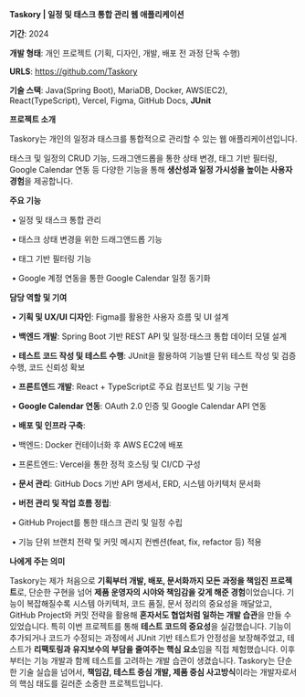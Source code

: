 **Taskory | 일정 및 태스크 통합 관리 웹 애플리케이션**

**기간**: 2024

**개발 형태**: 개인 프로젝트 (기획, 디자인, 개발, 배포 전 과정 단독 수행)

**URLS**: https://github.com/Taskory

**기술 스택**: Java(Spring Boot), MariaDB, Docker, AWS(EC2), React(TypeScript), Vercel, Figma, GitHub Docs, **JUnit**

**프로젝트 소개**

Taskory는 개인의 일정과 태스크를 통합적으로 관리할 수 있는 웹 애플리케이션입니다.

태스크 및 일정의 CRUD 기능, 드래그앤드롭을 통한 상태 변경, 태그 기반 필터링, Google Calendar 연동 등 다양한 기능을 통해 **생산성과 일정 가시성을 높이는 사용자 경험**을 제공합니다.

**주요 기능**

​	•	일정 및 태스크 통합 관리

​	•	태스크 상태 변경을 위한 드래그앤드롭 기능

​	•	태그 기반 필터링 기능

​	•	Google 계정 연동을 통한 Google Calendar 일정 동기화

**담당 역할 및 기여**

​	•	**기획 및 UX/UI 디자인**: Figma를 활용한 사용자 흐름 및 UI 설계

​	•	**백엔드 개발**: Spring Boot 기반 REST API 및 일정·태스크 통합 데이터 모델 설계

​	•	**테스트 코드 작성 및 테스트 수행**: JUnit을 활용하여 기능별 단위 테스트 작성 및 검증 수행, 코드 신뢰성 확보

​	•	**프론트엔드 개발**: React + TypeScript로 주요 컴포넌트 및 기능 구현

​	•	**Google Calendar 연동**: OAuth 2.0 인증 및 Google Calendar API 연동

​	•	**배포 및 인프라 구축**:

​	•	백엔드: Docker 컨테이너화 후 AWS EC2에 배포

​	•	프론트엔드: Vercel을 통한 정적 호스팅 및 CI/CD 구성

​	•	**문서 관리**: GitHub Docs 기반 API 명세서, ERD, 시스템 아키텍처 문서화

​	•	**버전 관리 및 작업 흐름 정립**:

​	•	GitHub Project를 통한 태스크 관리 및 일정 수립

​	•	기능 단위 브랜치 전략 및 커밋 메시지 컨벤션(feat, fix, refactor 등) 적용

**나에게 주는 의미**

Taskory는 제가 처음으로 **기획부터 개발, 배포, 문서화까지 모든 과정을 책임진 프로젝트**로, 단순한 구현을 넘어 **제품 운영자의 시야와 책임감을 갖게 해준 경험**이었습니다.
기능이 복잡해질수록 시스템 아키텍처, 코드 품질, 문서 정리의 중요성을 깨달았고, GitHub Project와 커밋 전략을 활용해 **혼자서도 협업처럼 일하는 개발 습관**을 만들 수 있었습니다.
특히 이번 프로젝트를 통해 **테스트 코드의 중요성**을 실감했습니다.
기능이 추가되거나 코드가 수정되는 과정에서 JUnit 기반 테스트가 안정성을 보장해주었고, 테스트가 **리팩토링과 유지보수의 부담을 줄여주는 핵심 요소**임을 직접 체험했습니다.
이후부터는 기능 개발과 함께 테스트를 고려하는 개발 습관이 생겼습니다.
Taskory는 단순한 기술 실습을 넘어서, **책임감, 테스트 중심 개발, 제품 중심 사고방식**이라는 개발자로서의 핵심 태도를 길러준 소중한 프로젝트입니다.
